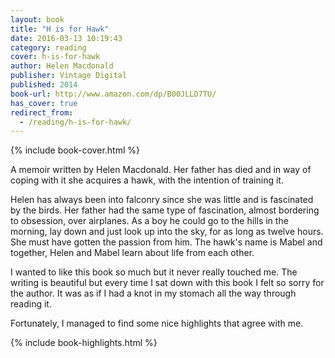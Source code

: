```yaml
---
layout: book
title: "H is for Hawk"
date: 2016-03-13 10:19:43
category: reading
cover: h-is-for-hawk
author: Helen Macdonald
publisher: Vintage Digital
published: 2014
book-url: http://www.amazon.com/dp/B00JLLD7TU/
has_cover: true
redirect_from:
  - /reading/h-is-for-hawk/
---
```

{% include book-cover.html %}

A memoir written by Helen Macdonald. Her father has died and in way of coping with it she acquires a hawk, with the intention of training it.

Helen has always been into falconry since she was little and is fascinated by the birds. Her father had the same type of fascination, almost bordering to obsession, over airplanes. As a boy he could go to the hills in the morning, lay down and just look up into the sky, for as long as twelve hours. She must have gotten the passion from him. The hawk's name is Mabel and together, Helen and Mabel learn about life from each other.

I wanted to like this book so much but it never really touched me. The writing is beautiful but every time I sat down with this book I felt so sorry for the author. It was as if I had a knot in my stomach all the way through reading it.

Fortunately, I managed to find some nice highlights that agree with me.

{% include book-highlights.html %}
